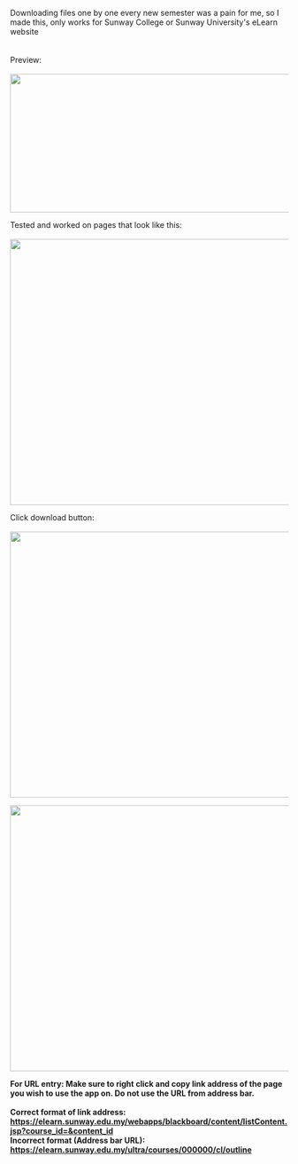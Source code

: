 Downloading files one by one every new semester was a pain for me, so I made this, only works for Sunway College or Sunway University's eLearn website
<br><br><br>
Preview:
<br><br>
<img src="https://github.com/matt-goh/eLearnDownloader/assets/81803417/a5513a35-5b9c-45c8-9676-e05d674bcdc2" width="631" height="250" /><br>

Tested and worked on pages that look like this: <br><br>
<img src="https://github.com/matt-goh/eLearnDownloader/assets/81803417/aee74bd1-2357-4bc6-9cca-8f047fdc8c0b" width="720" height="480"/><br>

Click download button:<br><br>
<img src="https://github.com/matt-goh/eLearnDownloader/assets/81803417/ec0edde0-ca31-460b-b9a0-55f0313de9ee" width="720" height="480"/><br>

<img src="https://github.com/matt-goh/eLearnDownloader/assets/81803417/b252744d-2452-425b-a7d5-ba1cb93649d9" width="720" height="480"/><br>


**For URL entry: Make sure to right click and copy link address of the page you wish to use the app on. Do not use the URL from address bar. <br><br>
Correct format of link address: https://elearn.sunway.edu.my/webapps/blackboard/content/listContent.jsp?course_id=&content_id <br>
Incorrect format (Address bar URL): https://elearn.sunway.edu.my/ultra/courses/000000/cl/outline**
